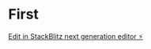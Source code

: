 # First

[Edit in StackBlitz next generation editor ⚡️](https://stackblitz.com/~/github.com/Artex09/First)
